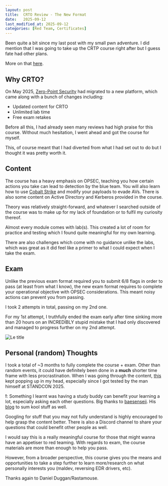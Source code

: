 ```yaml
---
layout: post
title:  CRTO Review - The New Format
date:   2025-09-12
last_modified_at: 2025-09-12
categories: [Red Team, Certificates]
---
```


Been quite a bit since my last post with my small pwn adventure. I did mention that I was going to take up the CRTP course right after but I guess fate had other plans.

More on that [here](https://www.linkedin.com/feed/update/urn:li:activity:7331724148265639937/).

## Why CRTO?

On May 2025, [Zero-Point Security](https://www.zeropointsecurity.co.uk/) had migrated to a new platform, which came along with a bunch of changes including:

- Updated content for CRTO
- Unlimited lab time 
- Free exam retakes

Before all this, I had already seen many reviews had high praise for this course. Without much hesitation, I went ahead and got the course for myself.

This, of course meant that I had diverted from what I had set out to do but I thought it was pretty worth it.

## Content

The course has a heavy emphasis on OPSEC, teaching you how certain actions you take can lead to detection by the blue team. You will also learn how to use [Cobalt Strike](https://www.cobaltstrike.com/) and modify your payloads to evade AVs. There is also some content on Active Directory and Kerberos provided in the course.

Theory was relatively straight-forward, and whatever I searched outside of the course was to make up for my lack of foundation or to fulfil my curiosity thereof. 

Almost every module comes with lab(s). This created a lot of room for practice and testing which I found quite meaningful for my own learning.

There are also challenges which come with no guidance unlike the labs, which was great as it did feel like a primer to what I could expect when I take the exam.

## Exam

Unlike the previous exam format required you to submit 6/8 flags in order to pass (at least from what I know), the new exam format requires to complete your operational objective with OPSEC considerations. This meant noisy actions can prevent you from passing. 

I took 2 attempts in total, passing on my 2nd one. 

For my 1st attempt, I truthfully ended the exam early after time sinking more than 20 hours on an INCREDIBLY stupid mistake that I had only discovered and managed to progress further on my 2nd attempt.

![Le title](/images/crto.png)


## Personal (random) Thoughts

I took a total of ~3 months to fully complete the course + exam. Other than random events, it could have definitely been done in a **much** shorter time frame with less procrastination. When I was going through the content, [this](https://gatari.dev/posts/long-live-the-shellcode/) kept popping up in my head, especially since I got tested by the man himself at STANDCON 2025.

**!**: Something I learnt was having a study buddy can benefit your learning a lot, especially asking each other questions. Big thanks to [baesenseii](https://www.linkedin.com/in/sayedhamzah/). His [blog](https://baesenseii.sg/) to sum kool stuff as well.

Googling for stuff that you may not fully understand is highly encouraged to help grasp the content better. There is also a Discord channel to share your questions that could benefit other people as well.

I would say this is a really meaningful course for those that might wanna have an appetiser to red teaming. With regards to exam, the course materials are more than enough to help you pass. 

However, from a broader perspective, this course gives you the means and opportunities to take a step further to learn more/research on what personally interests you (maldev, reversing EDR drivers, etc).

Thanks again to Daniel Duggan/Rastamouse.










